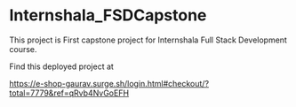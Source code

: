 # Internshala_FSDCapstone
This project is First capstone project for Internshala Full Stack Development course.

Find this deployed project at

https://e-shop-gaurav.surge.sh/login.html#checkout/?total=7779&ref=qRvb4NvGoEFH
